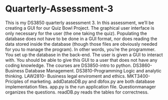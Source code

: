 # Quarterly-Assessment-3
This is my DS3850 quarterly assessment 3. In this assessment, we’ll be creating a GUI for our Quiz Bowl
Project. The graphical user interface is only necessary for the user (the one
taking the quiz). Populating the database does not have to be done in a GUI
format, nor does reading the data stored inside the database (though those
files are obviously needed for you to manage the program). In other words,
you’re the programmer. You set up the database in the back-end. The user is
given a GUI to interact with. You should be able to give this GUI to a user that
does not have any coding knowledge. The courses are DS3850-intro to python. DS3860-Business Database Management. DS3810-Programming Logic and analytic thinking. LAW2810- Business legal enviroment and ethics. MKT3400-Priciples of marketing. addDatatoDB.py and dbfox.py are both database implementation files. app.py is the run application file. Questionmanager organizes the questions. readDB.py reads the tables for correctness. 